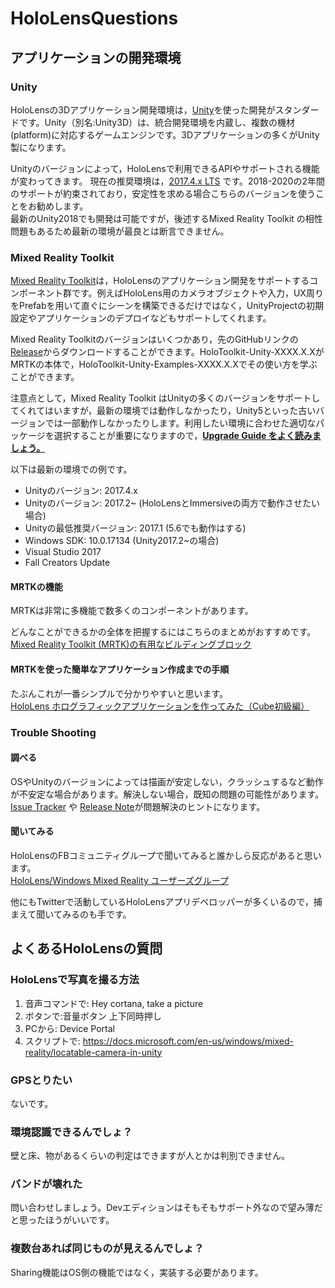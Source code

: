 # HoloLensQuestions
## アプリケーションの開発環境
### Unity
HoloLensの3Dアプリケーション開発環境は，[Unity](https://unity3d.com/jp)を使った開発がスタンダードです。Unity（別名:Unity3D）は、統合開発環境を内蔵し、複数の機材(platform)に対応するゲームエンジンです。3Dアプリケーションの多くがUnity製になります。

Unityのバージョンによって，HoloLensで利用できるAPIやサポートされる機能が変わってきます。
現在の推奨環境は，[2017.4.x LTS](https://unity3d.com/jp/unity/qa/lts-releases) です。2018-2020の2年間のサポートが約束されており，安定性を求める場合こちらのバージョンを使うことをお勧めします。  
最新のUnity2018でも開発は可能ですが，後述するMixed Reality Toolkit の相性問題もあるため最新の環境が最良とは断言できません。

### Mixed Reality Toolkit
[Mixed Reality Toolkit](https://github.com/Microsoft/MixedRealityToolkit-Unity)は，HoloLensのアプリケーション開発をサポートするコンポーネント群です。例えばHoloLens用のカメラオブジェクトや入力，UX周りをPrefabを用いて直ぐにシーンを構築できるだけではなく，UnityProjectの初期設定やアプリケーションのデプロイなどもサポートしてくれます。  

Mixed Reality Toolkitのバージョンはいくつかあり，先のGitHubリンクの[Release](https://github.com/Microsoft/MixedRealityToolkit-Unity/releases)からダウンロードすることができます。HoloToolkit-Unity-XXXX.X.XがMRTKの本体で，HoloToolkit-Unity-Examples-XXXX.X.Xでその使い方を学ぶことができます。

注意点として，Mixed Reality Toolkit はUnityの多くのバージョンをサポートしてくれてはいますが，最新の環境では動作しなかったり，Unity5といった古いバージョンでは一部動作しなかったりします。利用したい環境に合わせた適切なパッケージを選択することが重要になりますので，<b><u>Upgrade Guide をよく読みましょう。</u></b>

以下は最新の環境での例です。

- Unityのバージョン: 2017.4.x
- Unityのバージョン: 2017.2~ (HoloLensとImmersiveの両方で動作させたい場合)
- Unityの最低推奨バージョン: 2017.1 (5.6でも動作はする)
- Windows SDK: 10.0.17134 (Unity2017.2~の場合)
- Visual Studio 2017
- Fall Creators Update

#### MRTKの機能
MRTKは非常に多機能で数多くのコンポーネントがあります。

どんなことができるかの全体を把握するにはこちらのまとめがおすすめです。  
[Mixed Reality Toolkit (MRTK)の有用なビルディングブロック](https://medium.com/@dongyoonpark/mixed-reality-toolkit-mrtk-%E3%81%AE%E6%9C%89%E7%94%A8%E3%81%AA%E3%83%93%E3%83%AB%E3%83%87%E3%82%A3%E3%83%B3%E3%82%B0%E3%83%96%E3%83%AD%E3%83%83%E3%82%AF-4eb343d474cb)

#### MRTKを使った簡単なアプリケーション作成までの手順
たぶんこれが一番シンプルで分かりやすいと思います。  
[HoloLens ホログラフィックアプリケーションを作ってみた（Cube初級編）](https://www.nttpc.co.jp/technology/holoLens.html)

### Trouble Shooting
#### 調べる
OSやUnityのバージョンによっては描画が安定しない，クラッシュするなど動作が不安定な場合があります。解決しない場合，既知の問題の可能性があります。[Issue Tracker](https://issuetracker.unity3d.com/) や [Release Note](https://unity3d.com/jp/unity/whats-new/unity-2018.2.0)が問題解決のヒントになります。

#### 聞いてみる
HoloLensのFBコミュニティグループで聞いてみると誰かしら反応があると思います。  
[HoloLens/Windows Mixed Reality ユーザーズグループ](https://www.facebook.com/groups/149608962203470/?ref=group_header)

他にもTwitterで活動しているHoloLensアプリデベロッパーが多くいるので，捕まえて聞いてみるのも手です。

## よくあるHoloLensの質問
### HoloLensで写真を撮る方法
1. 音声コマンドで: Hey cortana, take a picture
2. ボタンで:音量ボタン 上下同時押し
3. PCから: Device Portal  
4. スクリプトで: https://docs.microsoft.com/en-us/windows/mixed-reality/locatable-camera-in-unity

### GPSとりたい
ないです。

### 環境認識できるんでしょ？
壁と床、物があるくらいの判定はできますが人とかは判別できません。

### バンドが壊れた
問い合わせしましょう。Devエディションはそもそもサポート外なので望み薄だと思ったほうがいいです。

### 複数台あれば同じものが見えるんでしょ？
Sharing機能はOS側の機能ではなく，実装する必要があります。
